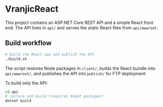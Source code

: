 # VranjicReact

This project contains an ASP.NET Core REST API and a simple React front end. The API lives in `api/` and serves the static React files from `api/wwwroot`.

## Build workflow

```bash
# build the React app and publish the API
./build.sh
```

The script restores Node packages in `client/`, builds the React bundle into `api/wwwroot/`, and publishes the API into `publish/` for FTP deployment.

To build only the API:

```bash
cd api
# restore and build (requires NuGet packages)
dotnet build
```
